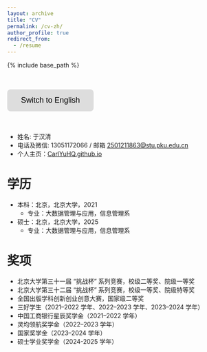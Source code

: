 ```yaml
---
layout: archive
title: "CV"
permalink: /cv-zh/
author_profile: true
redirect_from:
  - /resume
---
```


{% include base_path %}

<head>
    <meta charset="UTF-8">
    <meta name="viewport" content="width=device-width, initial-scale=1.0">
    <title>中文页面</title>
    <style>
        .btn {
            background-color: #ddd; 
            border: none;
            color: black;
            padding: 15px 32px;
            text-align: center;
            text-decoration: none;
            display: inline-block;
            font-size: 18px;
            cursor: pointer;
            border-radius: 8px;
            transition: background-color 0.3s, transform 0.2s;
        }
        .btn:hover {
            background-color: #ccc; 
            transform: scale(1.1);  /* 放大效果 */
        }
        .btn:active {
            background-color: #bbb; /* 点击时变更颜色 */
            transform: scale(1.05); /* 按钮按下时稍微缩小 */
        }
    </style>
</head>
<body>
    <br/><br/>
    <div class="container">
<button class="btn" onclick="window.location.href='/cv'">Switch to English</button>
    </div>
    <br/><br/>
</body>

* 姓名: 于汉清
* 电话及微信: 13051172066 / 邮箱 [2501211863@stu.pku.edu.cn](2501211863@stu.pku.edu.cn)
* 个人主页：[CarlYuHQ.github.io](https://CarlYuHQ.github.io/)

学历
======
* 本科：北京，北京大学，2021
  * 专业：大数据管理与应用，信息管理系
* 硕士：北京，北京大学，2025
  * 专业：大数据管理与应用，信息管理系 

奖项
======
* 北京大学第三十一届 “挑战杯” 系列竞赛，校级二等奖、院级一等奖
* 北京大学第三十二届 “挑战杯” 系列竞赛，校级一等奖、院级特等奖
* 全国出版学科创新创业创意大赛，国家级二等奖
* 三好学生（2021–2022 学年、2022–2023 学年、2023–2024 学年）
* 中国工商银行星辰奖学金（2021–2022 学年）
* 灵均领航奖学金（2022–2023 学年）
* 国家奖学金（2023–2024 学年）
* 硕士学业奖学金（2024-2025 学年）



<!--
Work experience
======
* Summer 2015: Research Assistant
  * Github University
  * Duties included: Tagging issues
  * Supervisor: Professor Git

* Fall 2015: Research Assistant
  * Github University
  * Duties included: Merging pull requests
  * Supervisor: Professor Hub
  


Publications
======
  <ul>{% for post in site.publications %}
    {% include archive-single-cv.html %}
  {% endfor %}</ul>
  
Talks
======
  <ul>{% for post in site.talks %}
    {% include archive-single-talk-cv.html %}
  {% endfor %}</ul>
  
Teaching
======
  <ul>{% for post in site.teaching %}
    {% include archive-single-cv.html %}
  {% endfor %}</ul>
  
Service and leadership
======
* Currently signed in to 43 different slack teams
-->